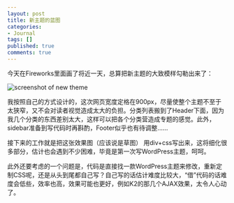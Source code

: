 ```yaml
---
layout: post
title: 新主题的蓝图
categories:
- Journal
tags: []
published: true
comments: true
---
```

<p>今天在Fireworks里面画了将近一天，总算把新主题的大致模样勾勒出来了：</p>

<p><img title="screenshot of new theme" src="http://photo6.yupoo.com/20070718/233513_1051256013.jpg" alt="screenshot of new theme" /></p>

<p>我按照自己的方式设计的，这次网页宽度定格在900px，尽量使整个主题不至于太狭窄，又不会对读者视觉造成太大的负担。分类列表搬到了Header下面，因为我几个分类的东西差别太大，这样可以把各个分类营造成专题的感觉。此外，sidebar准备到写代码时再斟酌，Footer似乎也有待调整……</p>

<p>接下来的工作就是把这张效果图（应该说是草图） 用div+css写出来，这将细化很多部分，估计也会遇到不少困难，毕竟是第一次写WordPress主题，呵呵。</p>

<p>此外还要考虑的一个问题是，代码是直接找一款WordPress主题来修改，重新定制CSS呢，还是从头到尾都自己写？自己写的话估计难度比较大，“借”代码的话难度会低些，效率也高，效果可能也更好，例如K2的那几个AJAX效果，太令人心动了。</p>
